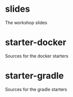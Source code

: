 # slides
The workshop slides

# starter-docker
Sources for the docker starters

# starter-gradle
Sources for the gradle starters

